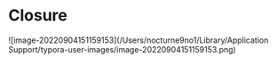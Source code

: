 # Closure





![image-20220904151159153](/Users/nocturne9no1/Library/Application Support/typora-user-images/image-20220904151159153.png)

